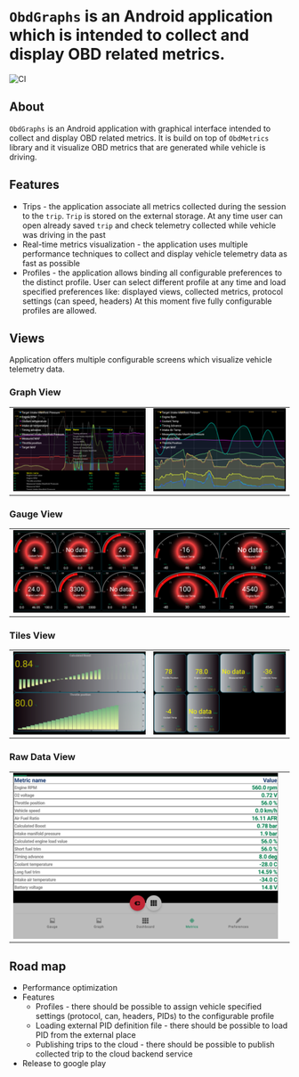 # `ObdGraphs` is an Android application which is intended to collect and display OBD related metrics.

![CI](https://github.com/tzebrowski/ObdGraphs/actions/workflows/build.yml/badge.svg)

## About

`ObdGraphs` is an Android application with graphical interface intended to collect and display OBD
related metrics. It is build on top of `ObdMetrics` library and it visualize OBD metrics that are
generated while vehicle is driving.

## Features

* Trips - the application associate all metrics collected during the session to the `trip`.
  `Trip` is stored on the external storage. At any time user can open already saved `trip` and check
  telemetry collected while vehicle was driving in the past
* Real-time metrics visualization - the application uses multiple performance techniques to collect
  and display vehicle telemetry data as fast as possible
* Profiles - the application allows binding all configurable preferences to the distinct profile.
  User can select different profile at any time and load specified preferences like: displayed
  views, collected metrics, protocol settings (can speed, headers)
  At this moment five fully configurable profiles are allowed.

## Views

Application offers multiple configurable screens which visualize vehicle telemetry data.

### Graph View

|      |      |
| ---- | ---- |
|   ![Alt text](./res/Screenshot_2.png?raw=true "Graph view")   | ![Alt text](./res/Screenshot_6.png?raw=true "Graph view") |

### Gauge View

|      |      |
| ---- | ---- |
|    ![Alt text](./res/Screenshot_3.png?raw=true "Gauge view")  | ![Alt text](./res/Screenshot_5.png?raw=true "Gauge view") |

### Tiles View

|      |      |
| ---- | ---- |
|     ![Alt text](./res/Screenshot_1.png?raw=true "Dashboard view") |![Alt text](./res/Screenshot_7.png?raw=true "Tiles view") |

### Raw Data View

|      |      |
| ---- | ---- |
|    ![Alt text](./res/Screenshot_4.png?raw=true "Gauge view")  | |

## Road map

* Performance optimization
* Features
    * Profiles - there should be possible to assign vehicle specified settings (protocol, can,
      headers, PIDs) to the configurable profile
    * Loading external PID definition file - there should be possible to load PID from the external
      place
    * Publishing trips to the cloud - there should be possible to publish collected trip to the
      cloud backend service
* Release to google play